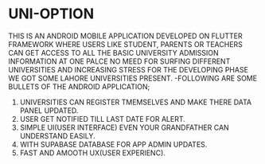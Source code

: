 # UNI-OPTION
THIS IS AN ANDROID MOBILE APPLICATION DEVELOPED ON FLUTTER FRAMEWORK WHERE USERS LIKE STUDENT, PARENTS OR TEACHERS CAN GET ACCESS TO ALL THE BASIC UNIVERSITY ADMISSION INFORMATION AT ONE PALCE NO MEED FOR SURFING DIFFERENT UNIVERSITIES AND INCREASING STRESS FOR THE DEVELOPING PHASE WE GOT SOME LAHORE UNIVERSITIES PRESENT.
-FOLLOWING ARE SOME BULLETS OF THE ANDROID APPLICATION;
1. UNIVERSITIES CAN REGISTER TMEMSELVES AND MAKE THERE DATA PANEL UPDATED.
2. USER GET NOTIFIED TILL LAST DATE FOR ALERT.
3. SIMPLE UI(USER INTERFACE) EVEN YOUR GRANDFATHER CAN UNDERSTAND EASILY.
4. WITH SUPABASE DATABASE FOR APP ADMIN UPDATES.
5. FAST AND AMOOTH UX(USER EXPERIENC).
